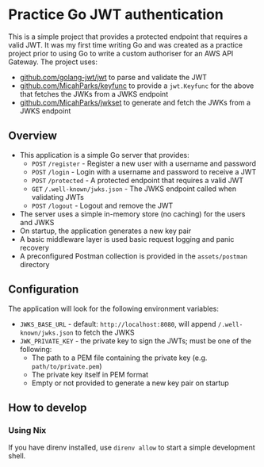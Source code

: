 # Practice Go JWT authentication

This is a simple project that provides a protected endpoint that requires a valid JWT. It was my first time writing Go
and was created as a practice project prior to using Go to write a custom authoriser for an AWS API Gateway. The project
uses:

- [github.com/golang-jwt/jwt](https://github.com/golang-jwt/jwt) to parse and validate the JWT
- [github.com/MicahParks/keyfunc](https://github.com/MicahParks/keyfunc) to provide a `jwt.Keyfunc` for the above that
  fetches the JWKs from a JWKS
  endpoint
- [github.com/MicahParks/jwkset](https://github.com/MicahParks/jwkset) to generate and fetch the JWKs from a JWKS
  endpoint

## Overview

- This application is a simple Go server that provides:
    - `POST` `/register` - Register a new user with a username and password
    - `POST` `/login` - Login with a username and password to receive a JWT
    - `POST` `/protected` - A protected endpoint that requires a valid JWT
    - `GET` `/.well-known/jwks.json` - The JWKS endpoint called when validating JWTs
    - `POST` `/logout` - Logout and remove the JWT
- The server uses a simple in-memory store (no caching) for the users and JWKS
- On startup, the application generates a new key pair
- A basic middleware layer is used basic request logging and panic recovery
- A preconfigured Postman collection is provided in the `assets/postman` directory

## Configuration

The application will look for the following environment variables:

- `JWKS_BASE_URL` - default: `http://localhost:8080`, will append `/.well-known/jwks.json` to fetch the JWKS
- `JWK_PRIVATE_KEY` - the private key to sign the JWTs; must be one of the following:
    - The path to a PEM file containing the private key (e.g. `path/to/private.pem`)
    - The private key itself in PEM format
    - Empty or not provided to generate a new key pair on startup

## How to develop

### Using Nix

If you have direnv installed, use `direnv allow` to start a simple development shell.
